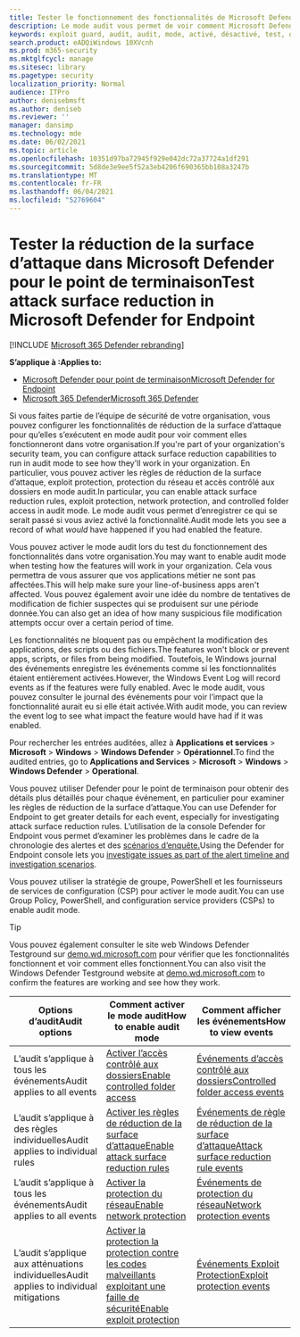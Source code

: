 ```yaml
---
title: Tester le fonctionnement des fonctionnalités de Microsoft Defender for Endpoint en mode audit
description: Le mode audit vous permet de voir comment Microsoft Defender pour point de terminaison protégerait vos appareils s’il était activé.
keywords: exploit guard, audit, audit, mode, activé, désactivé, test, démonstration, évaluer, atelier
search.product: eADQiWindows 10XVcnh
ms.prod: m365-security
ms.mktglfcycl: manage
ms.sitesec: library
ms.pagetype: security
localization_priority: Normal
audience: ITPro
author: denisebmsft
ms.author: deniseb
ms.reviewer: ''
manager: dansimp
ms.technology: mde
ms.date: 06/02/2021
ms.topic: article
ms.openlocfilehash: 10351d97ba72945f929e042dc72a37724a1df291
ms.sourcegitcommit: 5d8de3e9ee5f52a3eb4206f690365bb108a3247b
ms.translationtype: MT
ms.contentlocale: fr-FR
ms.lasthandoff: 06/04/2021
ms.locfileid: "52769604"
---
```

# <a name="test-attack-surface-reduction-in-microsoft-defender-for-endpoint"></a><span data-ttu-id="39a4e-104">Tester la réduction de la surface d’attaque dans Microsoft Defender pour le point de terminaison</span><span class="sxs-lookup"><span data-stu-id="39a4e-104">Test attack surface reduction in Microsoft Defender for Endpoint</span></span>

[!INCLUDE [Microsoft 365 Defender rebranding](../../includes/microsoft-defender.md)]

<span data-ttu-id="39a4e-105">**S’applique à :**</span><span class="sxs-lookup"><span data-stu-id="39a4e-105">**Applies to:**</span></span>
- [<span data-ttu-id="39a4e-106">Microsoft Defender pour point de terminaison</span><span class="sxs-lookup"><span data-stu-id="39a4e-106">Microsoft Defender for Endpoint</span></span>](https://go.microsoft.com/fwlink/?linkid=2154037)
- [<span data-ttu-id="39a4e-107">Microsoft 365 Defender</span><span class="sxs-lookup"><span data-stu-id="39a4e-107">Microsoft 365 Defender</span></span>](https://go.microsoft.com/fwlink/?linkid=2118804)

<span data-ttu-id="39a4e-108">Si vous faites partie de l’équipe de sécurité de votre organisation, vous pouvez configurer les fonctionnalités de réduction de la surface d’attaque pour qu’elles s’exécutent en mode audit pour voir comment elles fonctionneront dans votre organisation.</span><span class="sxs-lookup"><span data-stu-id="39a4e-108">If you're part of your organization's security team, you can configure attack surface reduction capabilities to run in audit mode to see how they'll work in your organization.</span></span> <span data-ttu-id="39a4e-109">En particulier, vous pouvez activer les règles de réduction de la surface d’attaque, exploit protection, protection du réseau et accès contrôlé aux dossiers en mode audit.</span><span class="sxs-lookup"><span data-stu-id="39a4e-109">In particular, you can enable attack surface reduction rules, exploit protection, network protection, and controlled folder access in audit mode.</span></span> <span data-ttu-id="39a4e-110">Le mode audit vous permet  d’enregistrer ce qui se serait passé si vous aviez activé la fonctionnalité.</span><span class="sxs-lookup"><span data-stu-id="39a4e-110">Audit mode lets you see a record of what *would* have happened if you had enabled the feature.</span></span>

<span data-ttu-id="39a4e-111">Vous pouvez activer le mode audit lors du test du fonctionnement des fonctionnalités dans votre organisation.</span><span class="sxs-lookup"><span data-stu-id="39a4e-111">You may want to enable audit mode when testing how the features will work in your organization.</span></span> <span data-ttu-id="39a4e-112">Cela vous permettra de vous assurer que vos applications métier ne sont pas affectées.</span><span class="sxs-lookup"><span data-stu-id="39a4e-112">This will help make sure your line-of-business apps aren't affected.</span></span> <span data-ttu-id="39a4e-113">Vous pouvez également avoir une idée du nombre de tentatives de modification de fichier suspectes qui se produisent sur une période donnée.</span><span class="sxs-lookup"><span data-stu-id="39a4e-113">You can also get an idea of how many suspicious file modification attempts occur over a certain period of time.</span></span>

<span data-ttu-id="39a4e-114">Les fonctionnalités ne bloquent pas ou empêchent la modification des applications, des scripts ou des fichiers.</span><span class="sxs-lookup"><span data-stu-id="39a4e-114">The features won't block or prevent apps, scripts, or files from being modified.</span></span> <span data-ttu-id="39a4e-115">Toutefois, le Windows journal des événements enregistre les événements comme si les fonctionnalités étaient entièrement activées.</span><span class="sxs-lookup"><span data-stu-id="39a4e-115">However, the Windows Event Log will record events as if the features were fully enabled.</span></span> <span data-ttu-id="39a4e-116">Avec le mode audit, vous pouvez consulter le journal des événements pour voir l’impact que la fonctionnalité aurait eu si elle était activée.</span><span class="sxs-lookup"><span data-stu-id="39a4e-116">With audit mode, you can review the event log to see what impact the feature would have had if it was enabled.</span></span>

<span data-ttu-id="39a4e-117">Pour rechercher les entrées auditées, allez à **Applications et services**  >  **Microsoft**  >  **Windows**  >  **Windows Defender**  >  **Opérationnel**.</span><span class="sxs-lookup"><span data-stu-id="39a4e-117">To find the audited entries, go to **Applications and Services** > **Microsoft** > **Windows** > **Windows Defender** > **Operational**.</span></span>

<span data-ttu-id="39a4e-118">Vous pouvez utiliser Defender pour le point de terminaison pour obtenir des détails plus détaillés pour chaque événement, en particulier pour examiner les règles de réduction de la surface d’attaque.</span><span class="sxs-lookup"><span data-stu-id="39a4e-118">You can use Defender for Endpoint to get greater details for each event, especially for investigating attack surface reduction rules.</span></span> <span data-ttu-id="39a4e-119">L’utilisation de la console Defender for Endpoint vous permet d’examiner les problèmes dans le cadre de la chronologie des alertes et des [scénarios d’enquête.](investigate-alerts.md)</span><span class="sxs-lookup"><span data-stu-id="39a4e-119">Using the Defender for Endpoint console lets you [investigate issues as part of the alert timeline and investigation scenarios](investigate-alerts.md).</span></span>

<span data-ttu-id="39a4e-120">Vous pouvez utiliser la stratégie de groupe, PowerShell et les fournisseurs de services de configuration (CSP) pour activer le mode audit.</span><span class="sxs-lookup"><span data-stu-id="39a4e-120">You can use Group Policy, PowerShell, and configuration service providers (CSPs) to enable audit mode.</span></span>

> [!TIP]
> <span data-ttu-id="39a4e-121">Vous pouvez également consulter le site web Windows Defender Testground sur [demo.wd.microsoft.com](https://demo.wd.microsoft.com?ocid=cx-wddocs-testground) pour vérifier que les fonctionnalités fonctionnent et voir comment elles fonctionnent.</span><span class="sxs-lookup"><span data-stu-id="39a4e-121">You can also visit the Windows Defender Testground website at [demo.wd.microsoft.com](https://demo.wd.microsoft.com?ocid=cx-wddocs-testground) to confirm the features are working and see how they work.</span></span>

 <span data-ttu-id="39a4e-122">**Options d’audit**</span><span class="sxs-lookup"><span data-stu-id="39a4e-122">**Audit options**</span></span> | <span data-ttu-id="39a4e-123">**Comment activer le mode audit**</span><span class="sxs-lookup"><span data-stu-id="39a4e-123">**How to enable audit mode**</span></span> | <span data-ttu-id="39a4e-124">**Comment afficher les événements**</span><span class="sxs-lookup"><span data-stu-id="39a4e-124">**How to view events**</span></span>
|---------|---------|---------|
| <span data-ttu-id="39a4e-125">L’audit s’applique à tous les événements</span><span class="sxs-lookup"><span data-stu-id="39a4e-125">Audit applies to all events</span></span> | [<span data-ttu-id="39a4e-126">Activer l’accès contrôlé aux dossiers</span><span class="sxs-lookup"><span data-stu-id="39a4e-126">Enable controlled folder access</span></span>](enable-controlled-folders.md) | [<span data-ttu-id="39a4e-127">Événements d’accès contrôlé aux dossiers</span><span class="sxs-lookup"><span data-stu-id="39a4e-127">Controlled folder access events</span></span>](evaluate-controlled-folder-access.md#review-controlled-folder-access-events-in-windows-event-viewer)
| <span data-ttu-id="39a4e-128">L’audit s’applique à des règles individuelles</span><span class="sxs-lookup"><span data-stu-id="39a4e-128">Audit applies to individual rules</span></span> | [<span data-ttu-id="39a4e-129">Activer les règles de réduction de la surface d’attaque</span><span class="sxs-lookup"><span data-stu-id="39a4e-129">Enable attack surface reduction rules</span></span>](enable-attack-surface-reduction.md) | [<span data-ttu-id="39a4e-130">Événements de règle de réduction de la surface d’attaque</span><span class="sxs-lookup"><span data-stu-id="39a4e-130">Attack surface reduction rule events</span></span>](evaluate-attack-surface-reduction.md#review-attack-surface-reduction-events-in-windows-event-viewer)
| <span data-ttu-id="39a4e-131">L’audit s’applique à tous les événements</span><span class="sxs-lookup"><span data-stu-id="39a4e-131">Audit applies to all events</span></span> | [<span data-ttu-id="39a4e-132">Activer la protection du réseau</span><span class="sxs-lookup"><span data-stu-id="39a4e-132">Enable network protection</span></span>](enable-network-protection.md) | [<span data-ttu-id="39a4e-133">Événements de protection du réseau</span><span class="sxs-lookup"><span data-stu-id="39a4e-133">Network protection events</span></span>](evaluate-network-protection.md#review-network-protection-events-in-windows-event-viewer)
| <span data-ttu-id="39a4e-134">L’audit s’applique aux atténuations individuelles</span><span class="sxs-lookup"><span data-stu-id="39a4e-134">Audit applies to individual mitigations</span></span> | [<span data-ttu-id="39a4e-135">Activer la protection la protection contre les codes malveillants exploitant une faille de sécurité</span><span class="sxs-lookup"><span data-stu-id="39a4e-135">Enable exploit protection</span></span>](enable-exploit-protection.md) | [<span data-ttu-id="39a4e-136">Événements Exploit Protection</span><span class="sxs-lookup"><span data-stu-id="39a4e-136">Exploit protection events</span></span>](exploit-protection.md#review-exploit-protection-events-in-windows-event-viewer)


